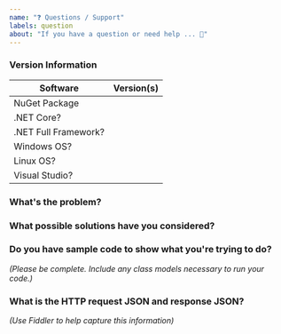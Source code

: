 ```yaml
---
name: "❓ Questions / Support"
labels: question
about: "If you have a question or need help ... 🏫"
---
```


### Version Information
| Software                       | Version(s) |
| ------------------------| ---------- |
| NuGet Package            |                 |
| .NET Core?                   |                 |
| .NET Full Framework?   |                 |
| Windows OS?              |                  |
| Linux OS?                    |                  |
| Visual Studio?              |                  |

### What's the problem?

### What possible solutions have you considered? 

### Do you have sample code to show what you're trying to do?

_(Please be complete. Include any class models necessary to run your code.)_

### What is the HTTP request JSON and response JSON?

_(Use Fiddler to help capture this information)_
